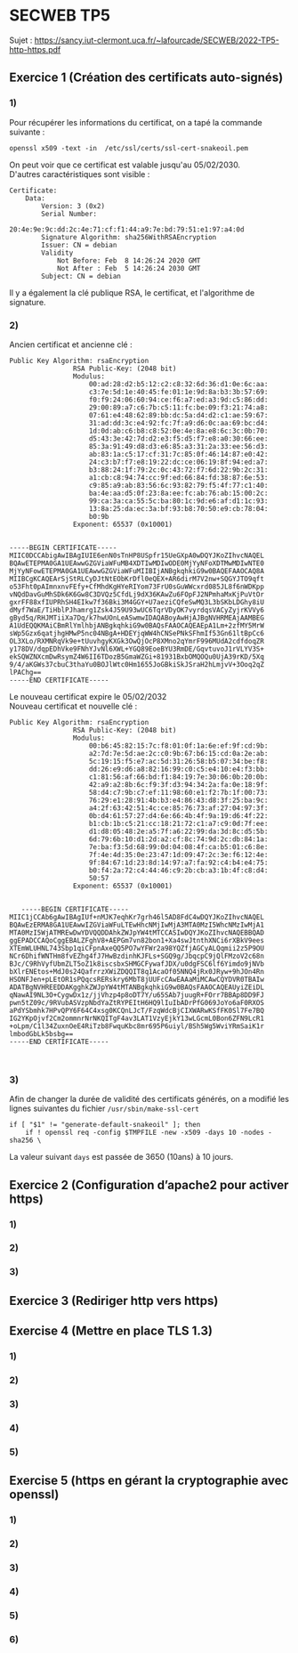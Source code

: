 # SECWEB TP5

Sujet : https://sancy.iut-clermont.uca.fr/~lafourcade/SECWEB/2022-TP5-http-https.pdf  

## Exercice 1 (Création des certificats auto-signés)

### 1)

Pour récupérer les informations du certificat, on a tapé la commande suivante :  
```
openssl x509 -text -in  /etc/ssl/certs/ssl-cert-snakeoil.pem
```

On peut voir que ce certificat est valable jusqu'au 05/02/2030.  
D'autres caractéristiques sont visible :

```
Certificate:  
    Data:  
        Version: 3 (0x2)  
        Serial Number:  
            20:4e:9e:9c:dd:2c:4e:71:cf:f1:44:a9:7e:bd:79:51:e1:97:a4:0d  
        Signature Algorithm: sha256WithRSAEncryption  
        Issuer: CN = debian  
        Validity  
            Not Before: Feb  8 14:26:24 2020 GMT  
            Not After : Feb  5 14:26:24 2030 GMT   
        Subject: CN = debian  
```

Il y a également la clé publique RSA, le certificat, et l'algorithme de signature.  

### 2)  

Ancien certificat et ancienne clé :  

```
Public Key Algorithm: rsaEncryption
                RSA Public-Key: (2048 bit)
                Modulus:
                    00:ad:28:d2:b5:12:c2:c8:32:6d:36:d1:0e:6c:aa:
                    c3:7e:5d:1e:40:45:fe:01:1e:9d:8a:b3:3b:57:69:
                    f0:f9:24:06:60:94:ce:f6:a7:ed:a3:9d:c5:86:dd:
                    29:00:89:a7:c6:7b:c5:11:fc:be:09:f3:21:74:a8:
                    07:61:e4:48:62:89:bb:dc:5a:d4:d2:c1:ae:59:67:
                    31:ad:dd:3c:e4:92:fc:7f:a9:d6:0c:aa:69:bc:d4:
                    1d:0d:ab:c6:b8:c8:52:0e:4e:8a:e8:6c:3c:0b:70:
                    d5:43:3e:42:7d:d2:e3:f5:d5:f7:e8:a0:30:66:ee:
                    85:3a:91:49:d8:d3:e6:85:a3:31:2a:33:ee:56:d3:
                    ab:83:1a:c5:17:cf:31:7c:85:0f:46:14:87:e0:42:
                    24:c3:b7:f7:e8:19:22:dc:ce:06:19:8f:94:ed:a7:
                    b3:88:24:1f:79:2c:0c:43:72:f7:6d:22:9b:2c:31:
                    a1:cb:c8:94:74:cc:9f:ed:66:84:fd:38:87:6e:53:
                    c9:85:a9:ab:83:56:6c:93:82:79:f5:4f:77:c1:40:
                    ba:4e:aa:d5:0f:23:8a:ee:fc:ab:76:ab:15:00:2c:
                    99:ca:3a:ca:55:5c:ba:80:1c:9d:e6:af:d1:1c:93:
                    13:8a:25:da:ec:3a:bf:93:b8:70:50:e9:cb:78:04:
                    b0:9b
                Exponent: 65537 (0x10001)


-----BEGIN CERTIFICATE-----
MIIC0DCCAbigAwIBAgIUIE6enN0sTnHP8USpfr15UeGXpA0wDQYJKoZIhvcNAQEL
BQAwETEPMA0GA1UEAwwGZGViaWFuMB4XDTIwMDIwODE0MjYyNFoXDTMwMDIwNTE0
MjYyNFowETEPMA0GA1UEAwwGZGViaWFuMIIBIjANBgkqhkiG9w0BAQEFAAOCAQ8A
MIIBCgKCAQEArSjStRLCyDJtNtEObKrDfl0eQEX+AR6dirM7V2nw+SQGYJTO9qft
o53Fht0pAImnxnvFEfy+CfMhdKgHYeRIYom73FrU0sGuWWcxrd085JL8f6nWDKpp
vNQdDavGuMhSDk6K6Gw8C3DVQz5CfdLj9dX36KAwZu6FOpFJ2NPmhaMxKjPuVtOr
gxrFF88xfIUPRhSH4EIkw7f36Bki3M4GGY+U7aeziCQfeSwMQ3L3bSKbLDGhy8iU
dMyf7WaE/TiHblPJhamrg1Zsk4J59U93wUC6TqrVDyOK7vyrdqsVACyZyjrKVVy6
gByd5q/RHJMTiiXa7Dq/k7hwUOnLeASwmwIDAQABoyAwHjAJBgNVHRMEAjAAMBEG
A1UdEQQKMAiCBmRlYmlhbjANBgkqhkiG9w0BAQsFAAOCAQEAEpA1Lm+2zfMY5MrW
sWp5Gzx6qatjhgHMwP5nc04NBgA+HDEYjqWW4hCNSePNkSFhmIf53Gn61ltBpCc6
OL3XLo/RXMNRqVk9e+tUuvhgyKXGk3OwQjOcP8XMno2qYmrF996MUdA2cdfdoqZR
y178DV/dqpEDhVke9FNhYJvNl6XWL+YGQ89EoeBYU3RmDE/GqvtuvoJ1rVLYV3S+
ekSQWZNXcmDwRsymZ4W6II6TDozB5GmaWZGi+81931BxbOMQOQu0UjA39rKD/5Xq
9/4/aKGWs37cbuC3thaYu0BOJlWtc0Hm1655JoGBkiSkJSraH2hLmjvV+3Ooq2qZ
lPAChg==
-----END CERTIFICATE-----
```

Le nouveau certificat expire le 05/02/2032  
Nouveau certificat et nouvelle clé :  

```
Public Key Algorithm: rsaEncryption
                RSA Public-Key: (2048 bit)
                Modulus:
                    00:b6:45:82:15:7c:f8:01:0f:1a:6e:ef:9f:cd:9b:
                    a2:7d:7e:5d:ae:2c:c0:9b:67:b6:15:cd:0a:2e:ab:
                    5c:19:15:f5:e7:ac:5d:31:26:58:b5:07:34:be:f8:
                    dd:26:e9:d6:a8:82:16:99:c0:c5:e4:10:e4:f3:bb:
                    c1:81:56:af:66:bd:f1:84:19:7e:30:06:0b:20:0b:
                    42:a9:a2:8b:6c:f9:3f:d3:94:34:2a:fa:0e:18:9f:
                    58:d4:c7:9b:c7:ef:11:98:60:e1:f2:7b:1f:00:73:
                    76:29:e1:28:91:4b:b3:e4:86:43:d8:3f:25:ba:9c:
                    a4:2f:63:42:51:4c:ce:85:76:73:af:27:04:97:3f:
                    0b:d4:61:57:27:d4:6e:66:4b:4f:9a:19:d6:4f:22:
                    b1:cb:1b:c5:21:cc:18:21:72:c1:a7:c9:0d:7f:ee:
                    d1:d8:05:48:2e:a5:7f:a6:22:99:da:3d:8c:d5:5b:
                    6d:79:6b:10:d1:2d:a2:cf:8c:74:9d:2c:db:84:1a:
                    7e:ba:f3:5d:68:99:0d:04:08:4f:ca:b5:01:c6:8e:
                    7f:4e:4d:35:0e:23:47:1d:09:47:2c:3e:f6:12:4e:
                    9f:84:67:1d:23:8d:14:97:a7:fa:92:c4:b4:e4:75:
                    b0:f4:2a:72:c4:44:46:c9:2b:cb:a3:1b:4f:c8:d4:
                    50:57
                Exponent: 65537 (0x10001)
                
   
   -----BEGIN CERTIFICATE-----
MIIC1jCCAb6gAwIBAgIUf+nMJK7eqhKr7grh46l5AD8FdC4wDQYJKoZIhvcNAQEL
BQAwEzERMA8GA1UEAwwIZGViaWFuLTEwHhcNMjIwMjA3MTA0MzI5WhcNMzIwMjA1
MTA0MzI5WjATMREwDwYDVQQDDAhkZWJpYW4tMTCCASIwDQYJKoZIhvcNAQEBBQAD
ggEPADCCAQoCggEBALZFghV8+AEPGm7vn82bon1+Xa4swJtnthXNCi6rXBkV9ees
XTEmWLUHNL743Sbp1qiCFpnAxeQQ5PO7wYFWr2a98YQZfjAGCyALQqmii2z5P9OU
NCr6DhifWNTHm8fvEZhg4fJ7HwBzdinhKJFLs+SGQ9g/JbqcpC9jQlFMzoV2c68n
BJc/C9RhVyfUbmZLT5oZ1k8iscsbxSHMGCFywafJDX/u0dgFSC6lf6Yimdo9jNVb
bXlrENEtos+MdJ0s24QafrrzXWiZDQQIT8q1AcaOf05NNQ4jRx0JRyw+9hJOn4Rn
HSONFJen+pLEtOR1sPQqcsRERskry6MbT8jUUFcCAwEAAaMiMCAwCQYDVR0TBAIw
ADATBgNVHREEDDAKgghkZWJpYW4tMTANBgkqhkiG9w0BAQsFAAOCAQEAUyiZEiDL
qNawAI9NL3O+CygwDx1z/jjVhzp4p8oDT7Y/u65SAb7juugR+FOrr7BBAp8DD9FJ
pwn5tZ09c/9RVubASVzpNbdYaZtRYPEItH6HQ9lIuIbADrPfG069JoYo6aF0RXOS
aPdYSbmhk7HPvQPY6F64C4xsg0KCQnLJcT/FzqWdcBjCIXWARwKSfFK0Sl7Fe7BQ
IG2YKpOjvf2Cm2ommnrNrNKQITgF4av3LAT1VzyEjkY13wLGcmL0Bon6ZFN9LcR1
+oLpm/C1l34ZuxnOeE4RiTzb8FwquKbc8mr695P6uiyl/BSh5Wg5WviYRmSaiK1r
lmbodGbLk5bsbg==
-----END CERTIFICATE-----

                
```


### 3)

Afin de changer la durée de validité des certificats générés, on a modifié les lignes suivantes du fichier ```/usr/sbin/make-ssl-cert```
```
if [ "$1" != "generate-default-snakeoil" ]; then
    if ! openssl req -config $TMPFILE -new -x509 -days 10 -nodes -sha256 \
```
La valeur suivant ```days``` est passée de 3650 (10ans) à 10 jours.  

## Exercice 2 (Configuration d’apache2 pour activer https)

### 1)

### 2)

### 3)

## Exercice 3 (Rediriger http vers https)

## Exercise 4 (Mettre en place TLS 1.3)

### 1)

### 2)

### 3)

### 4)

### 5)

## Exercise 5 (https en gérant la cryptographie avec openssl)

### 1)

### 2)

### 3)

### 4)

### 5)

### 6)

